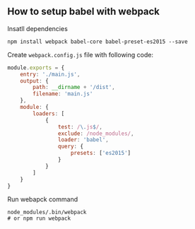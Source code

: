 ## How to setup babel with webpack

Insatll dependencies

```
npm install webpack babel-core babel-preset-es2015 --save
```

Create `webpack.config.js` file with following code:

```js
module.exports = {
    entry: './main.js',
    output: {
        path: __dirname + '/dist',
        filename: 'main.js'
    },
    module: {
        loaders: [
            {
                test: /\.js$/,
                exclude: /node_modules/,
                loader: 'babel',
                query: {
                    presets: ['es2015']
                }
            }
        ]
    }
}
```

Run webapck command

```
node_modules/.bin/webpack
# or npm run webpack
```
